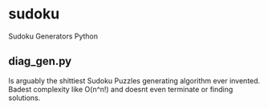 # sudoku
Sudoku Generators Python 

## diag_gen.py
Is arguably the shittiest Sudoku Puzzles generating algorithm ever invented. Badest complexity like O(n^n!) and doesnt even terminate or finding solutions.
